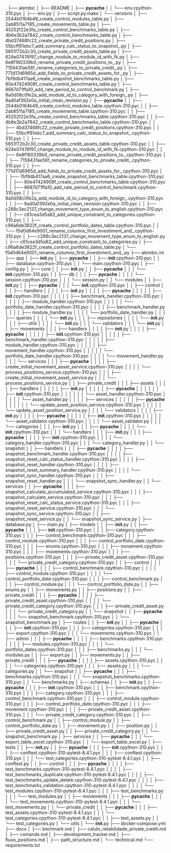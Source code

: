 .
├── alembic
│   ├── README
│   ├── __pycache__
│   │   └── env.cpython-310.pyc
│   ├── env.py
│   ├── script.py.mako
│   └── versions
│       ├── 2544b0164b49_create_control_modules_table.py
│       ├── 2ab8511a7185_create_movements_table.py
│       ├── 45252f22e3fa_create_control_benchmarks_table.py
│       ├── 4b6e3b2a7842_create_control_benchmarks_table.py
│       ├── 4bd37468fc22_create_private_credit_positions.py
│       ├── 55bcff81ebc7_add_summary_calc_status_to_snapshot_.py
│       ├── 5651f72b2c30_create_private_credit_assets_table.py
│       ├── 624e07476f97_change_module_to_module_id_with_fk.py
│       ├── 6e8f180339b0_rename_private_credit_positions_to_.py
│       ├── 7159431ae56f_rename_categories_to_private_credit_.py
│       ├── 771d17d6965d_add_fields_to_private_credit_assets_for_.py
│       ├── 7bf9db417aa6_create_snapshot_benchmarks_table.py
│       ├── 80e47424908f_create_control_benchmarks_table.py
│       ├── 8687d71ffa10_add_rate_period_to_control_benchmark.py
│       ├── 8a0d08c0fe2a_add_module_id_to_category_with_foreign_.py
│       ├── 8ad0af392e0a_initial_clean_revision.py
│       ├── __pycache__
│       │   ├── 2544b0164b49_create_control_modules_table.cpython-310.pyc
│       │   ├── 2ab8511a7185_create_movements_table.cpython-310.pyc
│       │   ├── 45252f22e3fa_create_control_benchmarks_table.cpython-310.pyc
│       │   ├── 4b6e3b2a7842_create_control_benchmarks_table.cpython-310.pyc
│       │   ├── 4bd37468fc22_create_private_credit_positions.cpython-310.pyc
│       │   ├── 55bcff81ebc7_add_summary_calc_status_to_snapshot_.cpython-310.pyc
│       │   ├── 5651f72b2c30_create_private_credit_assets_table.cpython-310.pyc
│       │   ├── 624e07476f97_change_module_to_module_id_with_fk.cpython-310.pyc
│       │   ├── 6e8f180339b0_rename_private_credit_positions_to_.cpython-310.pyc
│       │   ├── 7159431ae56f_rename_categories_to_private_credit_.cpython-310.pyc
│       │   ├── 771d17d6965d_add_fields_to_private_credit_assets_for_.cpython-310.pyc
│       │   ├── 7bf9db417aa6_create_snapshot_benchmarks_table.cpython-310.pyc
│       │   ├── 80e47424908f_create_control_benchmarks_table.cpython-310.pyc
│       │   ├── 8687d71ffa10_add_rate_period_to_control_benchmark.cpython-310.pyc
│       │   ├── 8a0d08c0fe2a_add_module_id_to_category_with_foreign_.cpython-310.pyc
│       │   ├── 8ad0af392e0a_initial_clean_revision.cpython-310.pyc
│       │   ├── c288c3ec2137_change_movement_type_enum_to_english.cpython-310.pyc
│       │   ├── c61cea3d5a82_add_unique_constraint_to_categories.cpython-310.pyc
│       │   ├── c96a6de3822f_create_control_portfolio_dates_table.cpython-310.pyc
│       │   └── f5d0d64e9001_rename_columns_first_investiment_and_.cpython-310.pyc
│       ├── c288c3ec2137_change_movement_type_enum_to_english.py
│       ├── c61cea3d5a82_add_unique_constraint_to_categories.py
│       ├── c96a6de3822f_create_control_portfolio_dates_table.py
│       └── f5d0d64e9001_rename_columns_first_investiment_and_.py
├── alembic.ini
├── app
│   ├── __init__.py
│   ├── __pycache__
│   │   ├── __init__.cpython-310.pyc
│   │   ├── database.cpython-310.pyc
│   │   └── main.cpython-310.pyc
│   ├── config.py
│   ├── core
│   │   ├── __init__.py
│   │   ├── __pycache__
│   │   │   └── __init__.cpython-310.pyc
│   │   ├── db
│   │   │   ├── __pycache__
│   │   │   │   └── session.cpython-310.pyc
│   │   │   └── session.py
│   │   └── modules
│   │       ├── __init__.py
│   │       ├── __pycache__
│   │       │   └── __init__.cpython-310.pyc
│   │       ├── control
│   │       │   ├── handlers
│   │       │   │   ├── __init__.py
│   │       │   │   ├── __pycache__
│   │       │   │   │   ├── __init__.cpython-310.pyc
│   │       │   │   │   ├── benchmark_handler.cpython-310.pyc
│   │       │   │   │   ├── module_handler.cpython-310.pyc
│   │       │   │   │   └── portfolio_date_handler.cpython-310.pyc
│   │       │   │   ├── benchmark_handler.py
│   │       │   │   ├── module_handler.py
│   │       │   │   └── portfolio_date_handler.py
│   │       │   ├── queries
│   │       │   │   └── __init__.py
│   │       │   ├── repositories
│   │       │   │   └── __init__.py
│   │       │   ├── utils
│   │       │   │   └── __init__.py
│   │       │   └── validators
│   │       │       └── __init__.py
│   │       ├── movements
│   │       │   ├── handlers
│   │       │   │   ├── __init__.py
│   │       │   │   ├── __pycache__
│   │       │   │   │   ├── __init__.cpython-310.pyc
│   │       │   │   │   ├── benchmark_handler.cpython-310.pyc
│   │       │   │   │   ├── module_handler.cpython-310.pyc
│   │       │   │   │   ├── movement_handler.cpython-310.pyc
│   │       │   │   │   └── portfolio_date_handler.cpython-310.pyc
│   │       │   │   └── movement_handler.py
│   │       │   └── services
│   │       │       ├── __pycache__
│   │       │       │   ├── create_initial_movement_asset_service.cpython-310.pyc
│   │       │       │   └── process_positions_service.cpython-310.pyc
│   │       │       ├── create_initial_movement_asset_service.py
│   │       │       └── process_positions_service.py
│   │       ├── private_credit
│   │       │   ├── assets
│   │       │   │   ├── handlers
│   │       │   │   │   ├── __init__.py
│   │       │   │   │   ├── __pycache__
│   │       │   │   │   │   ├── __init__.cpython-310.pyc
│   │       │   │   │   │   └── asset_handler.cpython-310.pyc
│   │       │   │   │   └── asset_handler.py
│   │       │   │   ├── services
│   │       │   │   │   ├── __pycache__
│   │       │   │   │   │   └── update_asset_position_service.cpython-310.pyc
│   │       │   │   │   └── update_asset_position_service.py
│   │       │   │   └── validators
│   │       │   │       ├── __init__.py
│   │       │   │       ├── __pycache__
│   │       │   │       │   ├── __init__.cpython-310.pyc
│   │       │   │       │   └── asset_validator.cpython-310.pyc
│   │       │   │       └── asset_validator.py
│   │       │   └── categories
│   │       │       ├── __init__.py
│   │       │       ├── __pycache__
│   │       │       │   └── __init__.cpython-310.pyc
│   │       │       └── handlers
│   │       │           ├── __init__.py
│   │       │           ├── __pycache__
│   │       │           │   ├── __init__.cpython-310.pyc
│   │       │           │   └── category_handler.cpython-310.pyc
│   │       │           └── category_handler.py
│   │       └── snapshot
│   │           ├── handlers
│   │           │   ├── __pycache__
│   │           │   │   ├── snapshot_benchmark_handler.cpython-310.pyc
│   │           │   │   ├── snapshot_reset_calc_status_handler.cpython-310.pyc
│   │           │   │   ├── snapshot_reset_handler.cpython-310.pyc
│   │           │   │   ├── snapshot_reset_summary_handler.cpython-310.pyc
│   │           │   │   └── snapshot_sync_handler.cpython-310.pyc
│   │           │   ├── snapshot_reset_handler.py
│   │           │   └── snapshot_sync_handler.py
│   │           └── services
│   │               ├── __pycache__
│   │               │   ├── snapshot_calculate_accumulated_service.cpython-310.pyc
│   │               │   ├── snapshot_calculate_service.cpython-310.pyc
│   │               │   ├── snapshot_reset_calc_status_service.cpython-310.pyc
│   │               │   ├── snapshot_reset_service.cpython-310.pyc
│   │               │   └── snapshot_sync_service.cpython-310.pyc
│   │               ├── snapshot_reset_service.py
│   │               └── snapshot_sync_service.py
│   ├── database.py
│   ├── main.py
│   ├── models
│   │   ├── __init__.py
│   │   ├── __pycache__
│   │   │   ├── __init__.cpython-310.pyc
│   │   │   ├── category.cpython-310.pyc
│   │   │   ├── control_benchmark.cpython-310.pyc
│   │   │   ├── control_module.cpython-310.pyc
│   │   │   ├── control_portfolio_date.cpython-310.pyc
│   │   │   ├── enums.cpython-310.pyc
│   │   │   ├── movement.cpython-310.pyc
│   │   │   ├── movements.cpython-310.pyc
│   │   │   ├── positions.cpython-310.pyc
│   │   │   ├── private_credit_asset.cpython-310.pyc
│   │   │   └── private_credit_category.cpython-310.pyc
│   │   ├── control
│   │   │   ├── __pycache__
│   │   │   │   ├── control_benchmark.cpython-310.pyc
│   │   │   │   ├── control_module.cpython-310.pyc
│   │   │   │   └── control_portfolio_date.cpython-310.pyc
│   │   │   ├── control_benchmark.py
│   │   │   ├── control_module.py
│   │   │   └── control_portfolio_date.py
│   │   ├── enums.py
│   │   ├── movements.py
│   │   ├── positions.py
│   │   ├── private_credit
│   │   │   ├── __pycache__
│   │   │   │   ├── private_credit_asset.cpython-310.pyc
│   │   │   │   └── private_credit_category.cpython-310.pyc
│   │   │   ├── private_credit_asset.py
│   │   │   └── private_credit_category.py
│   │   └── snapshot
│   │       ├── __pycache__
│   │       │   └── snapshot_benchmark.cpython-310.pyc
│   │       └── snapshot_benchmark.py
│   ├── routes
│   │   ├── __init__.py
│   │   ├── __pycache__
│   │   │   ├── __init__.cpython-310.pyc
│   │   │   ├── categories.cpython-310.pyc
│   │   │   ├── export.cpython-310.pyc
│   │   │   └── movements.cpython-310.pyc
│   │   ├── admin
│   │   │   ├── __pycache__
│   │   │   │   ├── benchmarks.cpython-310.pyc
│   │   │   │   ├── modules.cpython-310.pyc
│   │   │   │   └── portfolio_dates.cpython-310.pyc
│   │   │   ├── benchmarks.py
│   │   │   └── modules.py
│   │   ├── export.py
│   │   ├── movements.py
│   │   ├── private_credit
│   │   │   ├── __pycache__
│   │   │   │   ├── assets.cpython-310.pyc
│   │   │   │   └── categories.cpython-310.pyc
│   │   │   ├── assets.py
│   │   │   └── categories.py
│   │   └── snapshot
│   │       ├── __pycache__
│   │       │   ├── benchmarks.cpython-310.pyc
│   │       │   └── snapshot_benchmarks.cpython-310.pyc
│   │       └── benchmarks.py
│   ├── schemas
│   │   ├── __init__.py
│   │   ├── __pycache__
│   │   │   ├── __init__.cpython-310.pyc
│   │   │   ├── benchmark.cpython-310.pyc
│   │   │   ├── category.cpython-310.pyc
│   │   │   ├── control_benchmark.cpython-310.pyc
│   │   │   ├── control_module.cpython-310.pyc
│   │   │   ├── control_portfolio_date.cpython-310.pyc
│   │   │   ├── movement.cpython-310.pyc
│   │   │   ├── private_credit_asset.cpython-310.pyc
│   │   │   └── private_credit_category.cpython-310.pyc
│   │   ├── control_benchmark.py
│   │   ├── control_module.py
│   │   ├── control_portfolio_date.py
│   │   ├── movement.py
│   │   ├── position.py
│   │   ├── private_credit_asset.py
│   │   ├── private_credit_category.py
│   │   └── snapshot_benchmark.py
│   ├── services
│   │   ├── __pycache__
│   │   │   └── export_table_excel.cpython-310.pyc
│   │   └── export_table_excel.py
│   ├── tests
│   │   ├── __init__.py
│   │   ├── __pycache__
│   │   │   ├── __init__.cpython-310.pyc
│   │   │   ├── conftest.cpython-310-pytest-8.4.1.pyc
│   │   │   ├── conftest.cpython-310.pyc
│   │   │   └── test_categories.cpython-310-pytest-8.4.1.pyc
│   │   ├── conftest.py
│   │   ├── control
│   │   │   ├── __pycache__
│   │   │   │   ├── test_benchmarks.cpython-310-pytest-8.4.1.pyc
│   │   │   │   ├── test_benchmarks_duplicate.cpython-310-pytest-8.4.1.pyc
│   │   │   │   ├── test_benchmarks_update_delete.cpython-310-pytest-8.4.1.pyc
│   │   │   │   ├── test_benchmarks_validation.cpython-310-pytest-8.4.1.pyc
│   │   │   │   └── test_modules.cpython-310-pytest-8.4.1.pyc
│   │   │   ├── test_benchmarks.py
│   │   │   └── test_modules.py
│   │   ├── movements
│   │   │   ├── __pycache__
│   │   │   │   └── test_movements.cpython-310-pytest-8.4.1.pyc
│   │   │   └── test_movements.py
│   │   └── private_credit
│   │       ├── __pycache__
│   │       │   ├── test_assets.cpython-310-pytest-8.4.1.pyc
│   │       │   └── test_categories.cpython-310-pytest-8.4.1.pyc
│   │       ├── test_assets.py
│   │       └── test_categories.py
│   └── utils
│       └── __init__.py
├── docker-compose.yml
├── docs
│   ├── bechmark.md
│   ├── calulo_retabilidade_private_credit.md
│   ├── comands.md
│   ├── development_tracker.md
│   ├── fluxo_positions.md
│   ├── path_structure.md
│   └── technical.md
└── requirements.txt